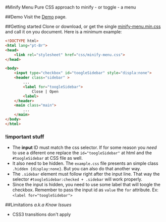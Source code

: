 #Minify Menu
Pure CSS approach to minify - or toggle - a menu

##Demo
Visit the [Demo](http://lucaspacheco.github.io/minify-menu/) page.

##Getting started
Clone or download, or get the single [minify-menu.min.css](https://raw.githubusercontent.com/lucaspacheco/minify-menu/master/css/minify-menu.min.css) and call it on you document.
Here is a minimum example:
```html
<!DOCTYPE html>
<html lang="pt-Br">
<head>
	<link rel="stylesheet" href="css/minify-menu.css">
</head>

<body>
  	<input type="checkbox" id="toogleSidebar" style="displa:none">
  	<header class="sidebar" >
  		...
  		<label for="toogleSidebar">
			Close | Open
		<label>
  	</header>
  	<main class="main">
  		...
  	</main>
</body>
</html>
```
### !important stuff
* The **input** ID must match the css selector. If for some reason you _need_ to use a diferent one replace the `id="toogleSidebar"` at html and the `#toogleSidebar` at CSS file as well.
 * It also need to be hidden. The `example.css` file presents an simple class `.hidden {display:none}`. But you can also do that another way.
* The `.sidebar` element must follow right after the input line. That way the selector `#toogleSidebar:checked + .sidebar` will work properly.
* Since the input is hidden, you need to use some label that will toogle the checkbox. Remember to pass the input id as `value` the `for` attribute. Ex: `<label for="toogleSidebar">`


##Limitations _a.k.a Know Issues_
* CSS3 transitions don't apply